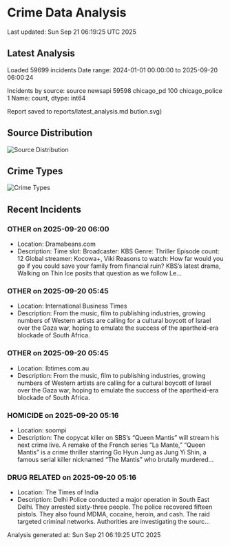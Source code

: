# Crime Data Analysis
Last updated: Sun Sep 21 06:19:25 UTC 2025

## Latest Analysis

Loaded 59699 incidents
Date range: 2024-01-01 00:00:00 to 2025-09-20 06:00:24

Incidents by source:
source
newsapi           59598
chicago_pd          100
chicago_police        1
Name: count, dtype: int64

Report saved to reports/latest_analysis.md
bution.svg)

## Source Distribution
![Source Distribution](images/source_distribution.svg)

## Crime Types
![Crime Types](images/crime_types.svg)

## Recent Incidents

### OTHER on 2025-09-20 06:00
- Location: Dramabeans.com
- Description: Time slot: Broadcaster: KBS Genre: Thriller Episode count: 12 Global streamer: Kocowa+, Viki Reasons to watch: How far would you go if you could save your family from financial ruin? KBS’s latest drama, Walking on Thin Ice posits that question as we follow Le…


### OTHER on 2025-09-20 05:45
- Location: International Business Times
- Description: From the music, film to publishing industries, growing numbers of Western artists are calling for a cultural boycott of Israel over the Gaza war, hoping to emulate the success of the apartheid-era blockade of South Africa.


### OTHER on 2025-09-20 05:45
- Location: Ibtimes.com.au
- Description: From the music, film to publishing industries, growing numbers of Western artists are calling for a cultural boycott of Israel over the Gaza war, hoping to emulate the success of the apartheid-era blockade of South Africa.


### HOMICIDE on 2025-09-20 05:16
- Location: soompi
- Description: The copycat killer on SBS’s “Queen Mantis” will stream his next crime live. A remake of the French series “La Mante,” “Queen Mantis” is a crime thriller starring Go Hyun Jung as Jung Yi Shin, a famous serial killer nicknamed “The Mantis” who brutally murdered…


### DRUG RELATED on 2025-09-20 05:16
- Location: The Times of India
- Description: Delhi Police conducted a major operation in South East Delhi. They arrested sixty-three people. The police recovered fifteen pistols. They also found MDMA, cocaine, heroin, and cash. The raid targeted criminal networks. Authorities are investigating the sourc…

Analysis generated at: Sun Sep 21 06:19:25 UTC 2025
